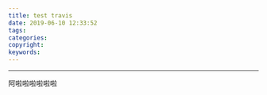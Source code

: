 ```yaml
---
title: test travis
date: 2019-06-10 12:33:52
tags:
categories:
copyright:
keywords:
---
```


----

阿啦啦啦啦啦啦
